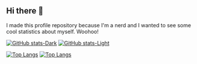 ## Hi there 👋
I made this profile repository because I'm a nerd and I wanted to see some cool statistics about myself. Woohoo!

[![GitHub stats-Dark](https://github-readme-stats-daniel-tchons-projects.vercel.app/api?username=Baharis&show_icons=true&theme=dark#gh-dark-mode-only)](https://github.com/Baharis/github-readme-stats#gh-dark-mode-only)
[![GitHub stats-Light](https://github-readme-stats-daniel-tchons-projects.vercel.app/api?username=Baharis&show_icons=true&theme=default#gh-light-mode-only)](https://github.com/Baharis/github-readme-stats#gh-light-mode-only)

[![Top Langs](https://github-readme-stats.vercel.app/api/top-langs/?username=Baharis&layout=compact&show_icons=true&theme=dark#gh-dark-mode-only)](https://github.com/Baharis/github-readme-stats#gh-dark-mode-only)
[![Top Langs](https://github-readme-stats.vercel.app/api/top-langs/?username=Baharis&layout=compact&show_icons=true&theme=default#gh-light-mode-only)](https://github.com/Baharis/github-readme-stats#gh-light-mode-only)

<!--
**Baharis/Baharis** is a ✨ _special_ ✨ repository because its `README.md` (this file) appears on your GitHub profile.

Here are some ideas to get you started:

- 🔭 I’m currently working on ...
- 🌱 I’m currently learning ...
- 👯 I’m looking to collaborate on ...
- 🤔 I’m looking for help with ...
- 💬 Ask me about ...
- 📫 How to reach me: ...
- 😄 Pronouns: ...
- ⚡ Fun fact: ...
-->
